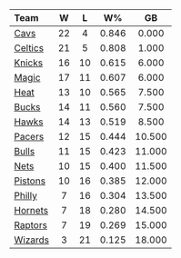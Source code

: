 | Team                            |  W  |  L  |  W%   |   GB   |
|:--------------------------------|:---:|:---:|:-----:|:------:|
| [Cavs](/r/clevelandcavs)        | 22  |  4  | 0.846 | 0.000  |
| [Celtics](/r/bostonceltics)     | 21  |  5  | 0.808 | 1.000  |
| [Knicks](/r/NYKnicks)           | 16  | 10  | 0.615 | 6.000  |
| [Magic](/r/OrlandoMagic)        | 17  | 11  | 0.607 | 6.000  |
| [Heat](/r/heat)                 | 13  | 10  | 0.565 | 7.500  |
| [Bucks](/r/MkeBucks)            | 14  | 11  | 0.560 | 7.500  |
| [Hawks](/r/AtlantaHawks)        | 14  | 13  | 0.519 | 8.500  |
| [Pacers](/r/pacers)             | 12  | 15  | 0.444 | 10.500 |
| [Bulls](/r/chicagobulls)        | 11  | 15  | 0.423 | 11.000 |
| [Nets](/r/GoNets)               | 10  | 15  | 0.400 | 11.500 |
| [Pistons](/r/DetroitPistons)    | 10  | 16  | 0.385 | 12.000 |
| [Philly](/r/sixers)             |  7  | 16  | 0.304 | 13.500 |
| [Hornets](/r/CharlotteHornets)  |  7  | 18  | 0.280 | 14.500 |
| [Raptors](/r/torontoraptors)    |  7  | 19  | 0.269 | 15.000 |
| [Wizards](/r/washingtonwizards) |  3  | 21  | 0.125 | 18.000 |